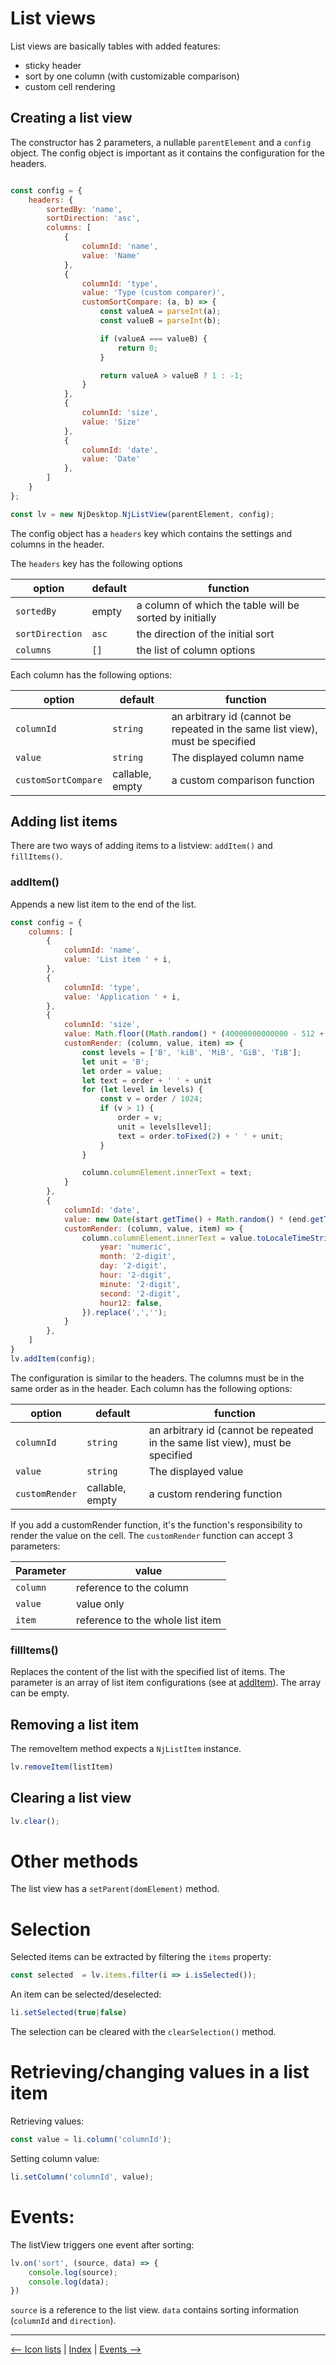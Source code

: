 # List views

List views are basically tables with added features:

- sticky header
- sort by one column (with customizable comparison)
- custom cell rendering

## Creating a list view

The constructor has 2 parameters, a nullable `parentElement` and a `config` object. The config object is important as it contains the configuration for the headers.

```javascript

const config = {
    headers: {
        sortedBy: 'name',
        sortDirection: 'asc',
        columns: [
            {
                columnId: 'name',
                value: 'Name'
            },
            {
                columnId: 'type',
                value: 'Type (custom comparer)',
                customSortCompare: (a, b) => {
                    const valueA = parseInt(a);
                    const valueB = parseInt(b);

                    if (valueA === valueB) {
                        return 0;
                    }

                    return valueA > valueB ? 1 : -1;
                }
            },
            {
                columnId: 'size',
                value: 'Size'
            },
            {
                columnId: 'date',
                value: 'Date'
            },
        ]
    }
};

const lv = new NjDesktop.NjListView(parentElement, config);
```
The config object has a `headers` key which contains the settings and columns in the header. 

The `headers` key has the following options

| option | default | function |
| --- | --- | --- |
| `sortedBy` | empty | a column of which the table will be sorted by initially |
| `sortDirection` | `asc` | the direction of the initial sort |
| `columns` | `[]` | the list of column options

Each column has the following options: 

| option | default | function |
| --- | --- | --- |
| `columnId` | `string` | an arbitrary id (cannot be repeated in the same list view), must be specified |
| `value` | `string` | The displayed column name |
| `customSortCompare` | callable, empty | a custom comparison function | 

## Adding list items

There are two ways of adding items to a listview: `addItem()` and `fillItems()`.

### addItem()

Appends a new list item to the end of the list.

```javascript
const config = {
    columns: [
        {
            columnId: 'name',
            value: 'List item ' + i,
        },
        {
            columnId: 'type',
            value: 'Application ' + i,
        },
        {
            columnId: 'size',
            value: Math.floor((Math.random() * (40000000000000 - 512 + 1))) + 512,
            customRender: (column, value, item) => {
                const levels = ['B', 'kiB', 'MiB', 'GiB', 'TiB'];
                let unit = 'B';
                let order = value;
                let text = order + ' ' + unit
                for (let level in levels) {
                    const v = order / 1024;
                    if (v > 1) {
                        order = v;
                        unit = levels[level];
                        text = order.toFixed(2) + ' ' + unit;
                    } 
                }

                column.columnElement.innerText = text;
            }
        },
        {
            columnId: 'date',
            value: new Date(start.getTime() + Math.random() * (end.getTime() - start.getTime())),
            customRender: (column, value, item) => {
                column.columnElement.innerText = value.toLocaleTimeString("en-CA", {
                    year: 'numeric',
                    month: '2-digit',
                    day: '2-digit',
                    hour: '2-digit', 
                    minute: '2-digit', 
                    second: '2-digit',
                    hour12: false,
                }).replace(',','');
            }
        },
    ]
}
lv.addItem(config);
```

The configuration is similar to the headers. The columns must be in the same order as in the header. Each column has the following options:

| option | default | function |
| --- | --- | --- |
| `columnId` | `string` | an arbitrary id (cannot be repeated in the same list view), must be specified |
| `value` | `string` | The displayed value |
| `customRender` | callable, empty | a custom rendering function | 

If you add a customRender function, it's the function's responsibility to render the value on the cell. The `customRender` function can accept 3 parameters:

|Parameter | value |
| --- | --- |
| `column` | reference to the column
| `value` | value only
| `item` | reference to the whole list item

### fillItems()

Replaces the content of the list with the specified list of items. The parameter is an array of list item configurations (see at [addItem](#additem)). The array can be empty.

## Removing a list item

The removeItem method expects a `NjListItem` instance.

```javascript
lv.removeItem(listItem)
```

## Clearing a list view

```javascript
lv.clear();
```

# Other methods

The list view has a `setParent(domElement)` method.

# Selection

Selected items can be extracted by filtering the `items` property:

```javascript
const selected  = lv.items.filter(i => i.isSelected());
```

An item can be selected/deselected: 

```javascript
li.setSelected(true|false)
```

The selection can be cleared with the `clearSelection()` method.

# Retrieving/changing values in a list item

Retrieving values:

```javascript
const value = li.column('columnId');
```

Setting column value:

```javascript
li.setColumn('columnId', value);
```

# Events:

The listView triggers one event after sorting:

```javascript
lv.on('sort', (source, data) => {
    console.log(source);
    console.log(data);
})
```
`source` is a reference to the list view.
`data` contains sorting information (`columnId` and `direction`).


---
[<-- Icon lists](./icon_lists.md) |
[Index](./index.md) |
[Events -->](./events.md)